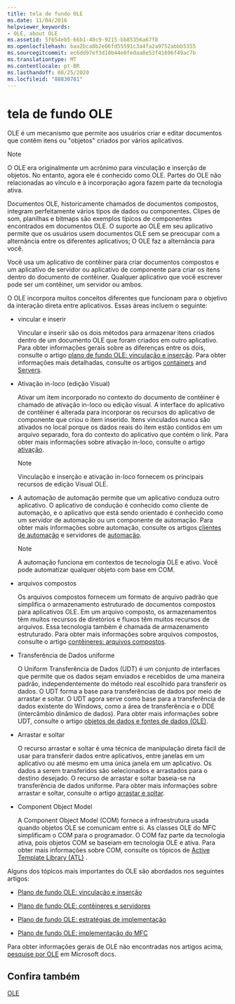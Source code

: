 ```yaml
---
title: tela de fundo OLE
ms.date: 11/04/2016
helpviewer_keywords:
- OLE, about OLE
ms.assetid: 5f654eb5-66b1-40c9-9215-bb85356a67f8
ms.openlocfilehash: baa2bca8b2e06fd55591c3a4fa2a9752abbb5355
ms.sourcegitcommit: ec6dd97ef3d10b44e0fedaa8e53f41696f49ac7b
ms.translationtype: MT
ms.contentlocale: pt-BR
ms.lasthandoff: 08/25/2020
ms.locfileid: "88830781"
---
```

# <a name="ole-background"></a>tela de fundo OLE

OLE é um mecanismo que permite aos usuários criar e editar documentos que contêm itens ou "objetos" criados por vários aplicativos.

> [!NOTE]
> O OLE era originalmente um acrônimo para vinculação e inserção de objetos. No entanto, agora ele é conhecido como OLE. Partes do OLE não relacionadas ao vínculo e à incorporação agora fazem parte da tecnologia ativa.

Documentos OLE, historicamente chamados de documentos compostos, integram perfeitamente vários tipos de dados ou componentes. Clipes de som, planilhas e bitmaps são exemplos típicos de componentes encontrados em documentos OLE. O suporte ao OLE em seu aplicativo permite que os usuários usem documentos OLE sem se preocupar com a alternância entre os diferentes aplicativos; O OLE faz a alternância para você.

Você usa um aplicativo de contêiner para criar documentos compostos e um aplicativo de servidor ou aplicativo de componente para criar os itens dentro do documento de contêiner. Qualquer aplicativo que você escrever pode ser um contêiner, um servidor ou ambos.

O OLE incorpora muitos conceitos diferentes que funcionam para o objetivo da interação direta entre aplicativos. Essas áreas incluem o seguinte:

- vincular e inserir

   Vincular e inserir são os dois métodos para armazenar itens criados dentro de um documento OLE que foram criados em outro aplicativo. Para obter informações gerais sobre as diferenças entre os dois, consulte o artigo [plano de fundo OLE: vinculação e inserção](ole-background-linking-and-embedding.md). Para obter informações mais detalhadas, consulte os artigos [containers](containers.md) and [Servers](servers.md).

- Ativação in-loco (edição Visual)

   Ativar um item incorporado no contexto do documento de contêiner é chamado de ativação in-loco ou edição visual. A interface do aplicativo de contêiner é alterada para incorporar os recursos do aplicativo de componente que criou o item inserido. Itens vinculados nunca são ativados no local porque os dados reais do item estão contidos em um arquivo separado, fora do contexto do aplicativo que contém o link. Para obter mais informações sobre ativação in-loco, consulte o artigo [ativação](activation-cpp.md).

   > [!NOTE]
   > Vinculação e inserção e ativação in-loco fornecem os principais recursos de edição Visual OLE.

- A automação de automação permite que um aplicativo conduza outro aplicativo. O aplicativo de condução é conhecido como cliente de automação, e o aplicativo que está sendo orientado é conhecido como um servidor de automação ou um componente de automação. Para obter mais informações sobre automação, consulte os artigos [clientes de automação](automation-clients.md) e servidores de [automação](automation-servers.md).

   > [!NOTE]
   > A automação funciona em contextos de tecnologia OLE e ativo. Você pode automatizar qualquer objeto com base em COM.

- arquivos compostos

   Os arquivos compostos fornecem um formato de arquivo padrão que simplifica o armazenamento estruturado de documentos compostos para aplicativos OLE. Em um arquivo composto, os armazenamentos têm muitos recursos de diretórios e fluxos têm muitos recursos de arquivos. Essa tecnologia também é chamada de armazenamento estruturado. Para obter mais informações sobre arquivos compostos, consulte o artigo [contêineres: arquivos compostos](containers-compound-files.md).

- Transferência de Dados uniforme

   O Uniform Transferência de Dados (UDT) é um conjunto de interfaces que permite que os dados sejam enviados e recebidos de uma maneira padrão, independentemente do método real escolhido para transferir os dados. O UDT forma a base para transferências de dados por meio de arrastar e soltar. O UDT agora serve como base para a transferência de dados existente do Windows, como a área de transferência e o DDE (intercâmbio dinâmico de dados). Para obter mais informações sobre UDT, consulte o artigo [objetos de dados e fontes de dados (OLE)](data-objects-and-data-sources-ole.md).

- Arrastar e soltar

   O recurso arrastar e soltar é uma técnica de manipulação direta fácil de usar para transferir dados entre aplicativos, entre janelas em um aplicativo ou até mesmo em uma única janela em um aplicativo. Os dados a serem transferidos são selecionados e arrastados para o destino desejado. O recurso de arrastar e soltar baseia-se na transferência de dados uniforme. Para obter mais informações sobre arrastar e soltar, consulte o artigo [arrastar e soltar](drag-and-drop-ole.md).

- Component Object Model

   A Component Object Model (COM) fornece a infraestrutura usada quando objetos OLE se comunicam entre si. As classes OLE do MFC simplificam o COM para o programador. O COM faz parte da tecnologia ativa, pois objetos COM se baseiam em tecnologia OLE e ativa. Para obter mais informações sobre COM, consulte os tópicos de [Active Template Library (ATL)](../atl/active-template-library-atl-concepts.md) .

Alguns dos tópicos mais importantes do OLE são abordados nos seguintes artigos:

- [Plano de fundo OLE: vinculação e inserção](ole-background-linking-and-embedding.md)

- [Plano de fundo OLE: contêineres e servidores](ole-background-containers-and-servers.md)

- [Plano de fundo OLE: estratégias de implementação](ole-background-implementation-strategies.md)

- [Plano de fundo OLE: implementação do MFC](ole-background-mfc-implementation.md)

Para obter informações gerais de OLE não encontradas nos artigos acima, [pesquise por OLE](/search/?terms=ole) em Microsoft docs.

## <a name="see-also"></a>Confira também

[OLE](ole-in-mfc.md)
